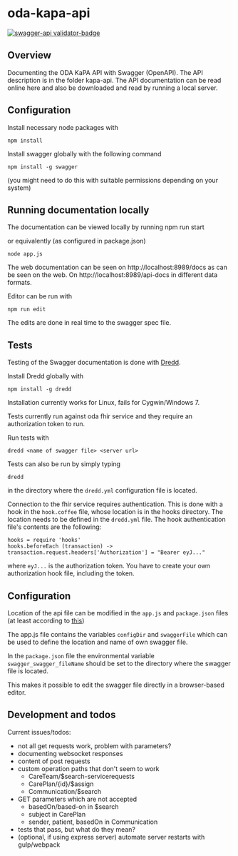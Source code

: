 # oda-kapa-api

[![swagger-api validator-badge](https://raw.githubusercontent.com/gellati/oda-kapa-api/master/oda-kapa-express/kapa-api/kapa-api.yaml)](./oda-kapa-express/kapa-api/kapa-api.yaml)

## Overview

Documenting the ODA KaPA API with Swagger (OpenAPI). The API description is in the folder kapa-api. The API documentation can be read online here and also be downloaded and read by running a local server.

## Configuration

Install necessary node packages with

    npm install

Install swagger globally with the following command

    npm install -g swagger

(you might need to do this with suitable permissions depending on your system)

## Running documentation locally

The documentation can be viewed locally by running
    npm run start

or equivalently (as configured in package.json)

    node app.js

The web documentation can be seen on http://localhost:8989/docs as can be seen on the web. On http://localhost:8989/api-docs in different data formats.

Editor can be run with

    npm run edit

The edits are done in real time to the swagger spec file.

## Tests

Testing of the Swagger documentation is done with [Dredd](https://github.com/apiaryio/dredd).

Install Dredd globally with

    npm install -g dredd

Installation currently works for Linux, fails for Cygwin/Windows 7.

Tests currently run against oda fhir service and they require an authorization token to run.

Run tests with

    dredd <name of swagger file> <server url>

Tests can also be run by simply typing

    dredd

in the directory where the `dredd.yml` configuration file is located.

Connection to the fhir service requires authentication. This is done with a hook in the `hook.coffee` file, whose location is in the hooks directory. The location needs to be defined in the `dredd.yml` file. The hook authentication file's contents are the following:

    hooks = require 'hooks'
    hooks.beforeEach (transaction) -> transaction.request.headers['Authorization'] = "Bearer eyJ..."

where `eyJ...` is the authorization token. You have to create your own authorization hook file, including the token.


## Configuration

Location of the api file can be modified in the `app.js` and `package.json` files (at least according to [this](https://github.com/swagger-api/swagger-node/issues/373))

The app.js file contains the variables `configDir` and `swaggerFile` which can be used to define the location and name of own swagger file.

In the `package.json` file the environmental variable `swagger_swagger_fileName` should be set to the directory where the swagger file is located.

This makes it possible to edit the swagger file directly in a browser-based editor.


## Development and todos

Current issues/todos:
- not all get requests work, problem with parameters?
- documenting websocket responses
- content of post requests
- custom operation paths that don't seem to work
  - CareTeam/$search-servicerequests
  - CarePlan/{id}/$assign
  - Communication/$search
- GET parameters which are not accepted
   - basedOn/based-on in $search
   - subject in CarePlan
   - sender, patient, basedOn in Communication
- tests that pass, but what do they mean?
- (optional, if using express server) automate server restarts with gulp/webpack
